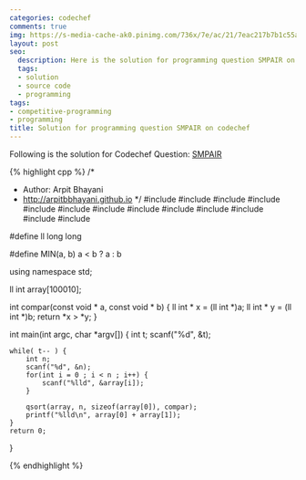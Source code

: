 ```yaml
---
categories: codechef
comments: true
img: https://s-media-cache-ak0.pinimg.com/736x/7e/ac/21/7eac217b7b1c55ab7fd56758e4e181be.jpg
layout: post
seo:
  description: Here is the solution for programming question SMPAIR on codechef
  tags:
  - solution
  - source code
  - programming
tags:
- competitive-programming
- programming
title: Solution for programming question SMPAIR on codechef
---
```


Following is the solution for Codechef Question: [SMPAIR](https://www.codechef.com/problems/SMPAIR)

{% highlight cpp %}
/*
 *  Author: Arpit Bhayani
 *  http://arpitbbhayani.github.io
 */
#include <cmath>
#include <cstdio>
#include <cstdlib>
#include <climits>
#include <deque>
#include <iostream>
#include <list>
#include <limits>
#include <map>
#include <queue>
#include <set>
#include <stack>
#include <vector>

#define ll long long

#define MIN(a, b) a < b ? a : b

using namespace std;

ll int array[100010];

int compar(const void * a, const void * b) {
    ll int * x = (ll int *)a;
    ll int * y = (ll int *)b;
    return *x > *y;
}

int main(int argc, char *argv[]) {
    int t;
    scanf("%d", &t);

    while( t-- ) {
        int n;
        scanf("%d", &n);
        for(int i = 0 ; i < n ; i++) {
            scanf("%lld", &array[i]);
        }

        qsort(array, n, sizeof(array[0]), compar);
        printf("%lld\n", array[0] + array[1]);
    }
    return 0;
}

{% endhighlight %}
